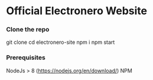 # Official Electronero Website

### Clone the repo
git clone 
cd electronero-site
npm i
npm start

### Prerequisites
NodeJs > 8 (https://nodejs.org/en/download/)
NPM

